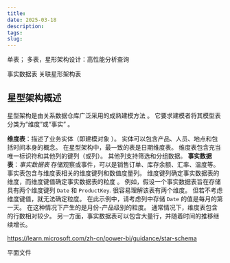 ```yaml
---
title: 
date: 2025-03-18
description: 
tags: 
slug:
---
```


<!--more-->

单表；
多表，星形架构设计：高性能分析查询

事实数据表
	关联星形架构表
## 星型架构概述
星型架构是由关系数据仓库广泛采用的成熟建模方法 。 它要求建模者将其模型表分类为“维度”或“事实” 。

**维度表**：描述了业务实体（即建模对象 ）。 实体可以包含产品、人员、地点和包括时间本身的概念。 在星型架构中，最一致的表是日期维度表。 维度表包含充当唯一标识符和其他列的键列（或列）。 其他列支持筛选和分组数据。
**事实数据表**：_事实数据表_ 存储观察或事件，可以是销售订单、库存余额、汇率、温度等。 事实表包含与维度表相关的维度键列和数值度量列。 维度键列确定事实数据表的维度，而维度键值确定事实数据表的粒度 。 例如，假设一个事实数据表旨在存储具有两个维度键列 `Date` 和 `ProductKey`. 很容易理解该表有两个维度。 但若不考虑维度键值，就无法确定粒度。 在此示例中，请考虑列中存储 `Date` 的值是每月的第一天。 在这种情况下产生的是月份-产品级别的粒度。
通常情况下，维度表包含的行数相对较少。 另一方面，事实数据表可以包含大量行，并随着时间的推移继续增长。

https://learn.microsoft.com/zh-cn/power-bi/guidance/star-schema


平面文件